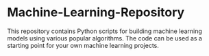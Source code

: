 # Machine-Learning-Repository
This repository contains Python scripts for building machine learning models using various popular algorithms. The code can be used as a starting point for your own machine learning projects.
